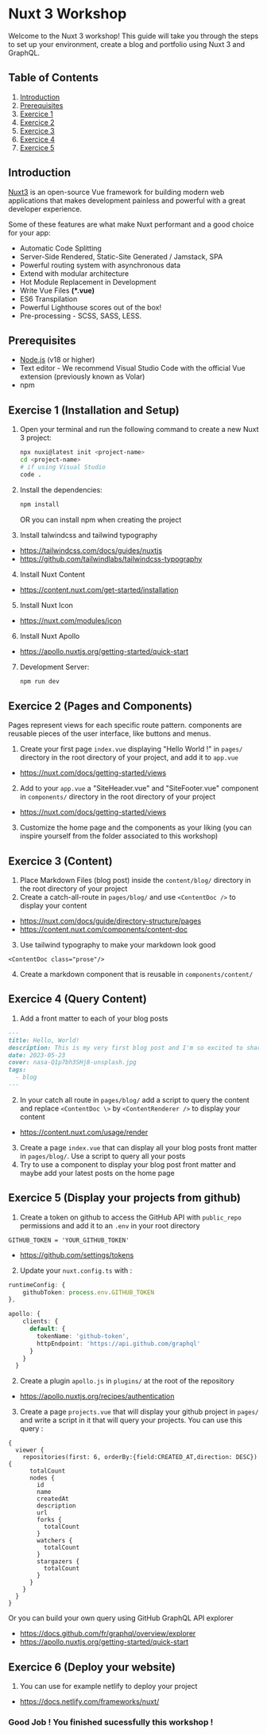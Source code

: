 # Nuxt 3 Workshop

Welcome to the Nuxt 3 workshop! This guide will take you through the steps to set up your environment, create a blog and portfolio using Nuxt 3 and GraphQL.

## Table of Contents
1. [Introduction](#introduction)
2. [Prerequisites](#prerequisites)
3. [Exercice 1](#exercise-1-installation-and-setup)
4. [Exercice 2](#exercice-2-pages-and-components)
5. [Exercice 3](#exercice-3-content)
6. [Exercice 4](#exercice-4-query-content)
7. [Exercice 5](#exercice-5-display-your-projects-from-github)

## Introduction
[Nuxt3](https://nuxt.com/) is an open-source Vue framework for building modern web applications that makes development painless and powerful with a great developer experience.

Some of these features are what make Nuxt performant and a good choice for your app:

* Automatic Code Splitting
* Server-Side Rendered, Static-Site Generated / Jamstack, SPA
* Powerful routing system with asynchronous data
* Extend with modular architecture
* Hot Module Replacement in Development
* Write Vue Files **(*.vue)**
* ES6 Transpilation
* Powerful Lighthouse scores out of the box!
* Pre-processing - SCSS, SASS, LESS.

## Prerequisites
- [Node.js](https://nodejs.org/) (v18 or higher)
- Text editor - We recommend Visual Studio Code with the official Vue extension (previously known as Volar)
- npm

## Exercise 1 (Installation and Setup)
1. Open your terminal and run the following command to create a new Nuxt 3 project:
   ```bash
   npx nuxi@latest init <project-name>
   cd <project-name>
   # if using Visual Studio
   code .
   ```
2. Install the dependencies:
   ```bash
   npm install
   ```
   OR you can install npm when creating the project

3. Install talwindcss and tailwind typography
- https://tailwindcss.com/docs/guides/nuxtjs
- https://github.com/tailwindlabs/tailwindcss-typography

4. Install Nuxt Content
- https://content.nuxt.com/get-started/installation

5. Install Nuxt Icon
- https://nuxt.com/modules/icon

6. Install Nuxt Apollo
- https://apollo.nuxtjs.org/getting-started/quick-start

7. Development Server:
   ```bash
   npm run dev
   ```

## Exercice 2 (Pages and Components)
Pages represent views for each specific route pattern. components are reusable pieces of the user interface, like buttons and menus.

1. Create your first page `index.vue` displaying "Hello World !" in `pages/` directory in the root directory of your project, and add it to `app.vue`
- https://nuxt.com/docs/getting-started/views
2. Add to your `app.vue` a "SiteHeader.vue" and "SiteFooter.vue" component in `components/` directory in the root directory of your project
- https://nuxt.com/docs/getting-started/views
3. Customize the home page and the components as your liking (you can inspire yourself from the folder associated to this workshop)

## Exercice 3 (Content)
1. Place Markdown Files (blog post) inside the `content/blog/` directory in the root directory of your project
2. Create a catch-all-route in `pages/blog/` and use `<ContentDoc />` to display your content
- https://nuxt.com/docs/guide/directory-structure/pages
- https://content.nuxt.com/components/content-doc
3. Use tailwind typography to make your markdown look good
```
<ContentDoc class="prose"/>
```
4. Create a markdown component that is reusable in `components/content/`

## Exercice 4 (Query Content)
1. Add a front matter to each of your blog posts
```example_blog_post.md
---
title: Hello, World!
description: This is my very first blog post and I'm so excited to share it with you!
date: 2023-05-23
cover: nasa-Q1p7bh3SHj8-unsplash.jpg
tags:
  - blog
---
```
2. In your catch all route in `pages/blog/` add a script to query the content and replace `<ContentDoc \>` by `<ContentRenderer />` to display your content
- https://content.nuxt.com/usage/render
3. Create a page `index.vue` that can display all your blog posts front matter in `pages/blog/`. Use a script to query all your posts
4. Try to use a component to display your blog post front matter and maybe add your latest posts on the home page

## Exercice 5 (Display your projects from github)
1. Create a token on github to access the GitHub API with `public_repo` permissions and add it to an `.env` in your root directory
```.env
GITHUB_TOKEN = 'YOUR_GITHUB_TOKEN'
```
- https://github.com/settings/tokens
2. Update your `nuxt.config.ts` with :
```nuxt.config.ts
runtimeConfig: {
    githubToken: process.env.GITHUB_TOKEN
},
```
```nuxt.config.ts
apollo: {
    clients: {
      default: {
        tokenName: 'github-token',
        httpEndpoint: 'https://api.github.com/graphql'
      }
    }
  }
```
2. Create a plugin `apollo.js` in `plugins/` at the root of the repository
- https://apollo.nuxtjs.org/recipes/authentication
3. Create a page `projects.vue` that will display your github project in `pages/` and write a script in it that will query your projects. You can use this query :
```
{
  viewer {
    repositories(first: 6, orderBy:{field:CREATED_AT,direction: DESC}) {
      totalCount
      nodes {
        id
        name
        createdAt
        description
        url
        forks {
          totalCount
        }
        watchers {
          totalCount
        }
        stargazers {
          totalCount
        }
      }
    }
  }
}
```
Or you can build your own query using GitHub GraphQL API explorer
- https://docs.github.com/fr/graphql/overview/explorer
- https://apollo.nuxtjs.org/getting-started/quick-start

## Exercice 6 (Deploy your website)
1. You can use for example netlify to deploy your project
- https://docs.netlify.com/frameworks/nuxt/


### **Good Job ! You finished sucessfully this workshop !**
